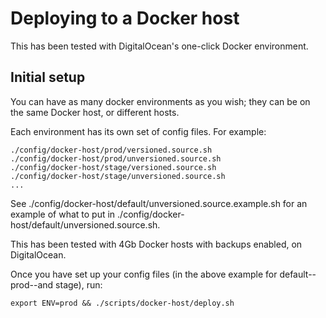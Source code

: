 Deploying to a Docker host
=====

This has been tested with DigitalOcean's one-click Docker environment.

Initial setup
-----

You can have as many docker environments as you wish; they can be on the same Docker host, or different hosts.

Each environment has its own set of config files. For example:

    ./config/docker-host/prod/versioned.source.sh
    ./config/docker-host/prod/unversioned.source.sh
    ./config/docker-host/stage/versioned.source.sh
    ./config/docker-host/stage/unversioned.source.sh
    ...

See ./config/docker-host/default/unversioned.source.example.sh for an example of what to put in ./config/docker-host/default/unversioned.source.sh.

This has been tested with 4Gb Docker hosts with backups enabled, on DigitalOcean.

Once you have set up your config files (in the above example for default--prod--and stage), run:

    export ENV=prod && ./scripts/docker-host/deploy.sh
